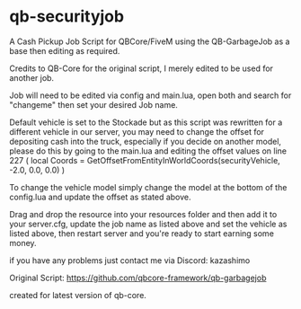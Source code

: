 # qb-securityjob
A Cash Pickup Job Script for QBCore/FiveM using the QB-GarbageJob as a base then editing as required.

Credits to QB-Core for the original script, I merely edited to be used for another job.

Job will need to be edited via config and main.lua, open both and search for "changeme" then set your desired Job name.

Default vehicle is set to the Stockade but as this script was rewritten for a different vehicle in our server, you may need to change the offset for depositing cash into the truck, especially if you decide on another model, please do this by going to the main.lua and editing the offset values on line 227 ( local Coords = GetOffsetFromEntityInWorldCoords(securityVehicle, -2.0, 0.0, 0.0) )

To change the vehicle model simply change the model at the bottom of the config.lua and update the offset as stated above.

Drag and drop the resource into your resources folder and then add it to your server.cfg, update the job name as listed above and set the vehicle as listed above, then restart server and you're ready to start earning some money.

if you have any problems just contact me via Discord:
kazashimo

Original Script: https://github.com/qbcore-framework/qb-garbagejob

created for latest version of qb-core.
